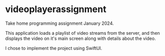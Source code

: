 # videoplayerassignment
Take home programming assignment January 2024.

This application loads a playlist of video streams from the server, and then displays the video on it's main screen along with details about the video.

I chose to implement the project using SwiftUI.


